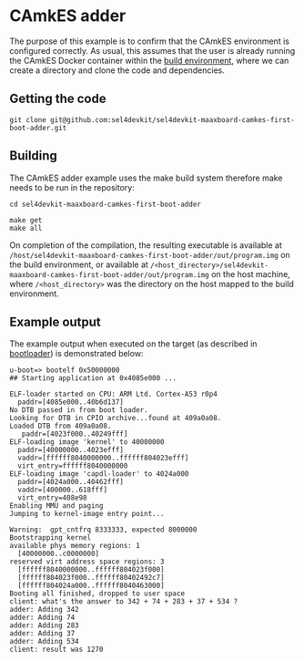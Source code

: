 # CAmkES adder

The purpose of this example is to confirm that the CAmkES environment is configured correctly. As usual, this assumes that the user is already running the CAmkES Docker container within the [build environment](../../install_and_configure/build_environment_setup.md), where we can create a directory and clone the code and dependencies.

## Getting the code 

```
git clone git@github.com:sel4devkit/sel4devkit-maaxboard-camkes-first-boot-adder.git
```

## Building 

The CAmkES adder example uses the make build system therefore make needs to be run in the repository:

```
cd sel4devkit-maaxboard-camkes-first-boot-adder
```

```
make get
make all
```

On completion of the compilation, the resulting executable is available at `/host/sel4devkit-maaxboard-camkes-first-boot-adder/out/program.img` on the build environment, or available at `/<host_directory>/sel4devkit-maaxboard-camkes-first-boot-adder/out/program.img` on the host machine, where `/<host_directory>` was the directory on the host mapped to the build environment.

## Example output 

The example output when executed on the target (as described in [bootloader](bootloader.md)) is demonstrated below:

```
u-boot=> bootelf 0x50000000
## Starting application at 0x4085e000 ...

ELF-loader started on CPU: ARM Ltd. Cortex-A53 r0p4
  paddr=[4085e000..40b6d137]
No DTB passed in from boot loader.
Looking for DTB in CPIO archive...found at 409a0a08.
Loaded DTB from 409a0a08.
   paddr=[4023f000..40249fff]
ELF-loading image 'kernel' to 40000000
  paddr=[40000000..4023efff]
  vaddr=[ffffff8040000000..ffffff804023efff]
  virt_entry=ffffff8040000000
ELF-loading image 'capdl-loader' to 4024a000
  paddr=[4024a000..40462fff]
  vaddr=[400000..618fff]
  virt_entry=408e98
Enabling MMU and paging
Jumping to kernel-image entry point...

Warning:  gpt_cntfrq 8333333, expected 8000000
Bootstrapping kernel
available phys memory regions: 1
  [40000000..c0000000]
reserved virt address space regions: 3
  [ffffff8040000000..ffffff804023f000]
  [ffffff804023f000..ffffff80402492c7]
  [ffffff804024a000..ffffff8040463000]
Booting all finished, dropped to user space
client: what's the answer to 342 + 74 + 283 + 37 + 534 ?
adder: Adding 342
adder: Adding 74
adder: Adding 283
adder: Adding 37
adder: Adding 534
client: result was 1270
```